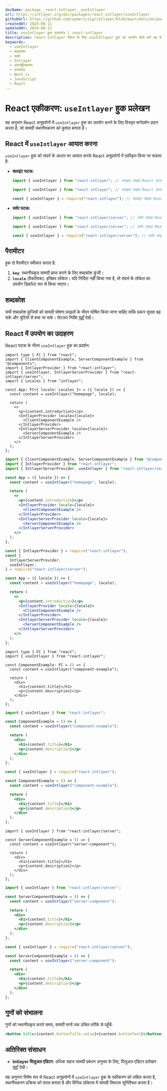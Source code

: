 ```yaml
---
docName: package__react-intlayer__useIntlayer
url: https://intlayer.org/doc/packages/react-intlayer/useIntlayer
githubUrl: https://github.com/aymericzip/intlayer/blob/main/docs/en/packages/react-intlayer/useIntlayer.md
createdAt: 2024-08-11
updatedAt: 2024-08-11
title: useIntlayer हुक दस्तावेज | react-intlayer
description: react-intlayer पैकेज के लिए useIntlayer हुक का उपयोग कैसे करें यह देखें
keywords:
  - useIntlayer
  - शब्दकोश
  - चाबी
  - Intlayer
  - अंतर्राष्ट्रीयकरण
  - दस्तावेज़
  - Next.js
  - JavaScript
  - React
---
```


# React एकीकरण: `useIntlayer` हुक प्रलेखन

यह अनुभाग React अनुप्रयोगों में `useIntlayer` हुक का उपयोग करने के लिए विस्तृत मार्गदर्शन प्रदान करता है, जो सामग्री स्थानीयकरण को कुशल बनाता है।

## React में `useIntlayer` आयात करना

`useIntlayer` हुक को संदर्भ के आधार पर आयात करके React अनुप्रयोगों में एकीकृत किया जा सकता है:

- **क्लाइंट घटक:**

  ```typescript codeFormat="typescript"
  import { useIntlayer } from "react-intlayer"; // क्लाइंट-साइड React घटकों में उपयोग किया जाता है
  ```

  ```javascript codeFormat="esm"
  import { useIntlayer } from "react-intlayer"; // क्लाइंट-साइड React घटकों में उपयोग किया जाता है
  ```

  ```javascript codeFormat="commonjs"
  const { useIntlayer } = require("react-intlayer"); // क्लाइंट-साइड React घटकों में उपयोग किया जाता है
  ```

- **सर्वर घटक:**

  ```typescript codeFormat="commonjs"
  import { useIntlayer } from "react-intlayer/server"; // सर्वर-साइड React घटकों में उपयोग किया जाता है
  ```

  ```javascript codeFormat="esm"
  import { useIntlayer } from "react-intlayer/server"; // सर्वर-साइड React घटकों में उपयोग किया जाता है
  ```

  ```javascript codeFormat="commonjs"
  const { useIntlayer } = require("react-intlayer/server"); // सर्वर-साइड React घटकों में उपयोग किया जाता है
  ```

## पैरामीटर

हुक दो पैरामीटर स्वीकार करता है:

1. **`key`**: स्थानीयकृत सामग्री प्राप्त करने के लिए शब्दकोश कुंजी।
2. **`locale`** (वैकल्पिक): इच्छित लोकेल। यदि निर्दिष्ट नहीं किया गया है, तो संदर्भ के लोकेल का उपयोग डिफ़ॉल्ट रूप से किया जाएगा।

## शब्दकोश

सभी शब्दकोश कुंजियों को सामग्री घोषणा फ़ाइलों के भीतर घोषित किया जाना चाहिए ताकि प्रकार सुरक्षा बढ़ सके और त्रुटियों से बचा जा सके। सेटअप निर्देश [यहाँ](https://github.com/aymericzip/intlayer/blob/main/docs/hi/dictionary/get_started.md) देखें।

## React में उपयोग का उदाहरण

React घटक के भीतर `useIntlayer` हुक का प्रदर्शन:

```tsx fileName="src/app.tsx" codeFormat="typescript"
import type { FC } from "react";
import { ClientComponentExample, ServerComponentExample } from "@components";
import { IntlayerProvider } from "react-intlayer";
import { useIntlayer, IntlayerServerProvider } from "react-intlayer/server";
import { Locales } from "intlayer";

const App: FC<{ locale: Locales }> = ({ locale }) => {
  const content = useIntlayer("homepage", locale);

  return (
    <>
      <p>{content.introduction}</p>
      <IntlayerProvider locale={locale}>
        <ClientComponentExample />
      </IntlayerProvider>
      <IntlayerServerProvider locale={locale}>
        <ServerComponentExample />
      </IntlayerServerProvider>
    </>
  );
};
```

```jsx fileName="src/app.mjx" codeFormat="esm"
import { ClientComponentExample, ServerComponentExample } from "@components";
import { IntlayerProvider } from "react-intlayer";
import { IntlayerServerProvider, useIntlayer } from "react-intlayer/server";

const App = ({ locale }) => {
  const content = useIntlayer("homepage", locale);

  return (
    <>
      <p>{content.introduction}</p>
      <IntlayerProvider locale={locale}>
        <ClientComponentExample />
      </IntlayerProvider>
      <IntlayerServerProvider locale={locale}>
        <ServerComponentExample />
      </IntlayerServerProvider>
    </>
  );
};
```

```jsx fileName="src/app.csx" codeFormat="commonjs"
const { IntlayerProvider } = require("react-intlayer");
const {
  IntlayerServerProvider,
  useIntlayer,
} = require("react-intlayer/server");

const App = ({ locale }) => {
  const content = useIntlayer("homepage", locale);

  return (
    <>
      <p>{content.introduction}</p>
      <IntlayerProvider locale={locale}>
        <ClientComponentExample />
      </IntlayerProvider>
      <IntlayerServerProvider locale={locale}>
        <ServerComponentExample />
      </IntlayerServerProvider>
    </>
  );
};
```

```tsx fileName="src/components/ComponentExample.tsx" codeFormat="typescript"
import type { FC } from "react";
import { useIntlayer } from "react-intlayer";

const ComponentExample: FC = () => {
  const content = useIntlayer("component-example");

  return (
    <div>
      <h1>{content.title}</h1>
      <p>{content.description}</p>
    </div>
  );
};
```

```jsx fileName="src/components/ComponentExample.mjx" codeFormat="esm"
import { useIntlayer } from "react-intlayer";

const ComponentExample = () => {
  const content = useIntlayer("component-example");

  return (
    <div>
      <h1>{content.title}</h1>
      <p>{content.description}</p>
    </div>
  );
};
```

```jsx fileName="src/components/ComponentExample.csx" codeFormat="commonjs"
const { useIntlayer } = require("react-intlayer");

const ComponentExample = () => {
  const content = useIntlayer("component-example");

  return (
    <div>
      <h1>{content.title}</h1>
      <p>{content.description}</p>
    </div>
  );
};
```

```tsx fileName="src/components/ServerComponentExample.tsx" codeFormat="typescript"
import { useIntlayer } from "react-intlayer/server";

const ServerComponentExample = () => {
  const content = useIntlayer("server-component");

  return (
    <div>
      <h1>{content.title}</h1>
      <p>{content.description}</p>
    </div>
  );
};
```

```jsx fileName="src/components/ServerComponentExample.mjx" codeFormat="esm"
import { useIntlayer } from "react-intlayer/server";

const ServerComponentExample = () => {
  const content = useIntlayer("server-component");

  return (
    <div>
      <h1>{content.title}</h1>
      <p>{content.description}</p>
    </div>
  );
};
```

```jsx fileName="src/components/ServerComponentExample.csx" codeFormat="commonjs"
const { useIntlayer } = require("react-intlayer/server");

const ServerComponentExample = () => {
  const content = useIntlayer("server-component");

  return (
    <div>
      <h1>{content.title}</h1>
      <p>{content.description}</p>
    </div>
  );
};
```

## गुणों को संभालना

गुणों को स्थानीयकृत करते समय, सामग्री मानों तक उचित तरीके से पहुँचें:

```jsx
<button title={content.buttonTitle.value}>{content.buttonText}</button>
```

## अतिरिक्त संसाधन

- **Intlayer विज़ुअल एडिटर**: अधिक सहज सामग्री प्रबंधन अनुभव के लिए, विज़ुअल एडिटर प्रलेखन [यहाँ](https://github.com/aymericzip/intlayer/blob/main/docs/hi/intlayer_visual_editor.md) देखें।

यह अनुभाग विशेष रूप से React अनुप्रयोगों में `useIntlayer` हुक के एकीकरण को लक्षित करता है, स्थानीयकरण प्रक्रिया को सरल बनाता है और विभिन्न लोकेल्स में सामग्री स्थिरता सुनिश्चित करता है।
